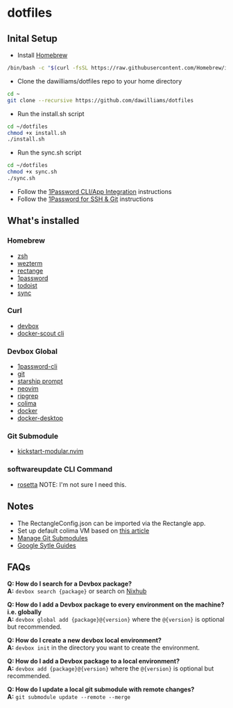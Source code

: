 # dotfiles 
## Inital Setup
- Install [Homebrew](https://docs.brew.sh/Installation#macos-requirements)
```bash
/bin/bash -c "$(curl -fsSL https://raw.githubusercontent.com/Homebrew/install/master/install.sh)"
```
- Clone the dawilliams/dotfiles repo to your home directory
```bash
cd ~
git clone --recursive https://github.com/dawilliams/dotfiles
```
- Run the install.sh script
```bash
cd ~/dotfiles
chmod +x install.sh
./install.sh
```
- Run the sync.sh script
```bash
cd ~/dotfiles
chmod +x sync.sh
./sync.sh
```
- Follow the [1Password CLI/App Integration](https://developer.1password.com/docs/cli/app-integration) instructions
- Follow the [1Password for SSH & Git](https://developer.1password.com/docs/ssh) instructions

## What's installed
### Homebrew
- [zsh](https://www.zsh.org)
- [wezterm](https://wezfurlong.org/wezterm/index.html)
- [rectange](https://rectangleapp.com)
- [1password](https://1password.com)
- [todoist](https://todoist.com/downloads)
- [sync](https://www.sync.com)

### Curl
- [devbox](https://www.jetify.com/devbox/docs)
- [docker-scout cli](https://github.com/docker/scout-cli)

### Devbox Global
- [1password-cli](https://1password.com/downloads/command-line)
- [git](https://git-scm.com/)
- [starship prompt](https://starship.rs)
- [neovim](https://neovim.io)
- [ripgrep](https://github.com/BurntSushi/ripgrep)
- [colima](https://github.com/abiosoft/colima)
- [docker](https://www.docker.com)
- [docker-desktop](https://docs.docker.com/compose/)

### Git Submodule
- [kickstart-modular.nvim](https://github.com/dawilliams/kickstart-modular.nvim/tree/master)

### softwareupdate CLI Command
- [rosetta](https://support.apple.com/en-us/102527) NOTE: I'm not sure I need this.

## Notes
- The RectangleConfig.json can be imported via the Rectangle app.
- Set up default colima VM based on [this article](https://medium.com/@guillem.riera/the-most-performant-docker-setup-on-macos-apple-silicon-m1-m2-m3-for-x64-amd64-compatibility-da5100e2557d)
- [Manage Git Submodules](https://medium.com/@nightheronry/how-to-add-and-update-git-submodules-dc1ba035e63b)
- [Google Sytle Guides](https://google.github.io/styleguide/)

## FAQs
**Q: How do I search for a Devbox package?**\
**A:** `devbox search {package}` or search on [Nixhub](https://www.nixhub.io)

**Q: How do I add a Devbox package to every environment on the machine? i.e. globally**\
 **A:** `devbox global add {package}@{version}` where the `@{version}` is optional but recommended.


**Q: How do I create a new devbox local environment?**\
 **A:** `devbox init` in the directory you want to create the environment.

**Q: How do I add a Devbox package to a local environment?**\
 **A:** `devbox add {package}@{version}` where the `@{version}` is optional but recommended.

**Q: How do I update a local git submodule with remote changes?**\
**A:** `git submodule update --remote --merge`
